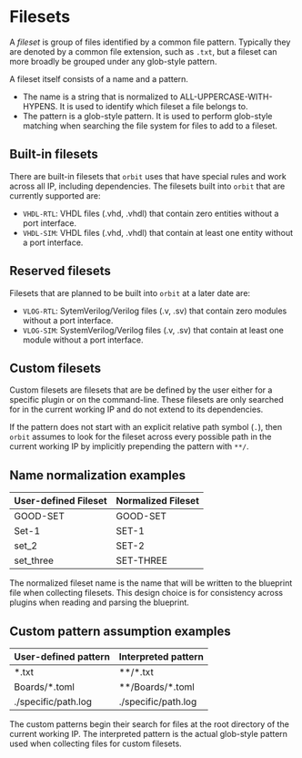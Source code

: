 # Filesets

A _fileset_ is group of files identified by a common file pattern. Typically they are denoted by a common file extension, such as `.txt`, but a fileset can more broadly be grouped under any glob-style pattern.

A fileset itself consists of a name and a pattern. 
- The name is a string that is normalized to ALL-UPPERCASE-WITH-HYPENS. It is used to identify which fileset a file belongs to.
- The pattern is a glob-style pattern. It is used to perform glob-style matching when searching the file system for files to add to a fileset.

## Built-in filesets

There are built-in filesets that `orbit` uses that have special rules and work across all IP, including dependencies. The filesets built into `orbit` that are currently supported are:
- `VHDL-RTL`: VHDL files (.vhd, .vhdl) that contain zero entities without a port interface. 
- `VHDL-SIM`: VHDL files (.vhd, .vhdl) that contain at least one entity without a port interface.

## Reserved filesets

Filesets that are planned to be built into `orbit` at a later date are:
- `VLOG-RTL`: SytemVerilog/Verilog files (.v, .sv) that contain zero modules without a port interface.
- `VLOG-SIM`: SystemVerilog/Verilog files (.v, .sv) that contain at least one module without a port interface.

## Custom filesets

Custom filesets are filesets that are be defined by the user either for a specific plugin or on the command-line. These filesets are only searched for in the current working IP and do not extend to its dependencies.

If the pattern does not start with an explicit relative path symbol (`.`), then `orbit` assumes to look for the fileset across every possible path in the current working IP by implicitly prepending the pattern with `**/`.


## Name normalization examples

| User-defined Fileset  | Normalized Fileset |
| --------- | ------------------ |
| GOOD-SET  | GOOD-SET           |
| Set-1     | SET-1              |
| set_2     | SET-2              |
| set_three | SET-THREE          |

The normalized fileset name is the name that will be written to the blueprint file when collecting filesets. This design choice is for consistency across plugins when reading and parsing the blueprint.

## Custom pattern assumption examples

| User-defined pattern | Interpreted pattern |
| - | - |
| *.txt | **/*.txt |
| Boards/*.toml | **/Boards/*.toml |
| ./specific/path.log | ./specific/path.log |

The custom patterns begin their search for files at the root directory of the current working IP. The interpreted pattern is the actual glob-style pattern used when collecting files for custom filesets.